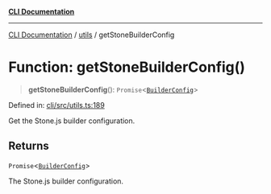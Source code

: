 [**CLI Documentation**](../../README.md)

***

[CLI Documentation](../../README.md) / [utils](../README.md) / getStoneBuilderConfig

# Function: getStoneBuilderConfig()

> **getStoneBuilderConfig**(): `Promise`\<[`BuilderConfig`](../../options/BuilderConfig/interfaces/BuilderConfig.md)\>

Defined in: [cli/src/utils.ts:189](https://github.com/stonemjs/cli/blob/ae332002b2560de84ae3a35accc1d91282bd1543/src/utils.ts#L189)

Get the Stone.js builder configuration.

## Returns

`Promise`\<[`BuilderConfig`](../../options/BuilderConfig/interfaces/BuilderConfig.md)\>

The Stone.js builder configuration.
